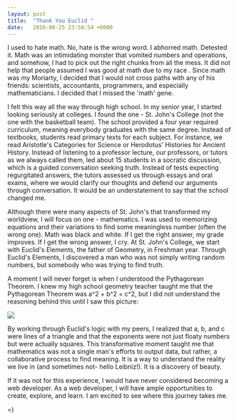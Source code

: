 ```yaml
---
layout: post
title:  "Thank You Euclid "
date:   2016-06-25 23:58:54 +0000
---
```



I used to hate math. No, hate is the wrong word. I abhorred math. Detested it. Math was an intimidating monster that vomited numbers and operations, and somehow, I had to pick out the right chunks from all the mess. It did not help that people assumed I was good at math due to my race . Since math was my Moriarty, I decided that I would not cross paths with any of his friends: scientists, accountants, programmers, and especially mathematicians. I decided that I missed the 'math' gene. 

I felt this way all the way through high school. In my senior year, I started looking seriously at colleges. I found the one - St. John's College (not the one with the basketball team). The school provided a four year required curriculum, meaning everybody graduates with the same degree. Instead of textbooks, students read primary texts for each subject. For instance, we read Aristotle's Categories for Science or Herodotus' Histories for Ancient History. Instead of listening to a professor lecture, our professors, or tutors as we always called them, led about 15 students in a socratic discussion, which is a guided conversation seeking truth. Instead of tests expecting regurgitated answers, the tutors assessed us through essays and oral exams, where we would clarify our thoughts and defend our arguments through conversation. It would be an understatement to say that the school changed me. 

Although there were many aspects of St. John's that transformed my worldview, I will focus on one - mathematics. I was used to memorizing equations and their variations to find some meaningless number (often the wrong one). Math was black and white. If I get the right answer, my grade improves. If I get the wrong answer, I cry. At St. John's College, we start with Euclid's Elements, the father of Geometry, in Freshman year. Through Euclid's Elements, I discovered a man who was not simply writing random numbers, but somebody who was trying to find truth. 

A moment I will never forget is when I understood the Pythagorean Theorem. I knew my high school geometry teacher taught me that the Pythagorean Theorem was a^2 + b^2 = c^2, but I did not understand the reasoning behind this until I saw this picture: 


![](https://upload.wikimedia.org/wikipedia/commons/thumb/5/59/Illustration_to_Euclid%27s_proof_of_the_Pythagorean_theorem2.svg/500px-Illustration_to_Euclid%27s_proof_of_the_Pythagorean_theorem2.svg.png)



By working through Euclid's logic with my peers, I realized that a, b, and c were lines of a triangle and that the exponents were not just floaty numbers but were actually squares. This transformative moment taught me that mathematics was not a single man's efforts to output data, but rather, a collaborative process to find meaning. It is a way to understand the reality we live in (and sometimes not- hello Leibniz!). It is a discovery of beauty. 

If it was not for this experience, I would have never considered becoming a web developer. As a web developer, I will have ample opportunities to create, explore, and learn. I am excited to see where this journey takes me.

=)
